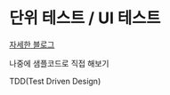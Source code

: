 # 단위 테스트 / UI 테스트

[자세한 블로그](https://kka7.tistory.com/68)

나중에 샘플코드로 직접 해보기

TDD(Test Driven Design)
